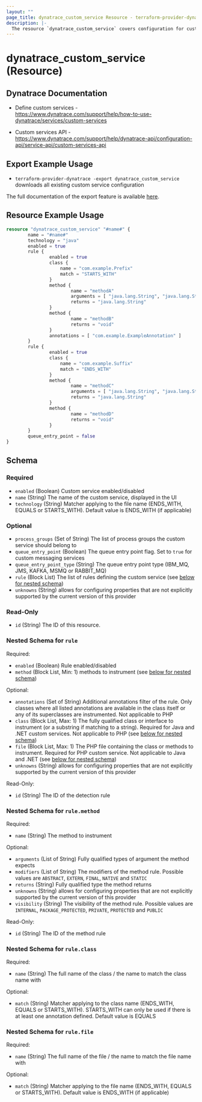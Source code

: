```yaml
---
layout: ""
page_title: dynatrace_custom_service Resource - terraform-provider-dynatrace"
description: |-
  The resource `dynatrace_custom_service` covers configuration for custom services
---
```


# dynatrace_custom_service (Resource)

## Dynatrace Documentation

- Define custom services - https://www.dynatrace.com/support/help/how-to-use-dynatrace/services/custom-services

- Custom services API - https://www.dynatrace.com/support/help/dynatrace-api/configuration-api/service-api/custom-services-api

## Export Example Usage

- `terraform-provider-dynatrace -export dynatrace_custom_service` downloads all existing custom service configuration

The full documentation of the export feature is available [here](https://registry.terraform.io/providers/dynatrace-oss/dynatrace/latest/docs/guides/export-v2).

## Resource Example Usage

```terraform
resource "dynatrace_custom_service" "#name#" {
        name = "#name#"
        technology = "java"
        enabled = true
        rule {
                enabled = true
                class {
                    name = "com.example.Prefix"
                    match = "STARTS_WITH"
                }
                method {
                        name = "methodA"
                        arguments = [ "java.lang.String", "java.lang.String" ]
                        returns = "java.lang.String"
                }
                method {
                        name = "methodB"
                        returns = "void"
                }
                annotations = [ "com.example.ExampleAnnotation" ]
        }
        rule {
                enabled = true
                class {
                    name = "com.example.Suffix"
                    match = "ENDS_WITH"
                }
                method {
                        name = "methodC"
                        arguments = [ "java.lang.String", "java.lang.String" ]
                        returns = "java.lang.String"
                }
                method {
                        name = "methodD"
                        returns = "void"
                }
        }
        queue_entry_point = false
}
```

<!-- schema generated by tfplugindocs -->
## Schema

### Required

- `enabled` (Boolean) Custom service enabled/disabled
- `name` (String) The name of the custom service, displayed in the UI
- `technology` (String) Matcher applying to the file name (ENDS_WITH, EQUALS or STARTS_WITH). Default value is ENDS_WITH (if applicable)

### Optional

- `process_groups` (Set of String) The list of process groups the custom service should belong to
- `queue_entry_point` (Boolean) The queue entry point flag. Set to `true` for custom messaging services
- `queue_entry_point_type` (String) The queue entry point type (IBM_MQ, JMS, KAFKA, MSMQ or RABBIT_MQ)
- `rule` (Block List) The list of rules defining the custom service (see [below for nested schema](#nestedblock--rule))
- `unknowns` (String) allows for configuring properties that are not explicitly supported by the current version of this provider

### Read-Only

- `id` (String) The ID of this resource.

<a id="nestedblock--rule"></a>
### Nested Schema for `rule`

Required:

- `enabled` (Boolean) Rule enabled/disabled
- `method` (Block List, Min: 1) methods to instrument (see [below for nested schema](#nestedblock--rule--method))

Optional:

- `annotations` (Set of String) Additional annotations filter of the rule. Only classes where all listed annotations are available in the class itself or any of its superclasses are instrumented. Not applicable to PHP
- `class` (Block List, Max: 1) The fully qualified class or interface to instrument (or a substring if matching to a string). Required for Java and .NET custom services. Not applicable to PHP (see [below for nested schema](#nestedblock--rule--class))
- `file` (Block List, Max: 1) The PHP file containing the class or methods to instrument. Required for PHP custom service. Not applicable to Java and .NET (see [below for nested schema](#nestedblock--rule--file))
- `unknowns` (String) allows for configuring properties that are not explicitly supported by the current version of this provider

Read-Only:

- `id` (String) The ID of the detection rule

<a id="nestedblock--rule--method"></a>
### Nested Schema for `rule.method`

Required:

- `name` (String) The method to instrument

Optional:

- `arguments` (List of String) Fully qualified types of argument the method expects
- `modifiers` (List of String) The modifiers of the method rule. Possible values are `ABSTRACT`, `EXTERN`, `FINAL`, `NATIVE` and `STATIC`
- `returns` (String) Fully qualified type the method returns
- `unknowns` (String) allows for configuring properties that are not explicitly supported by the current version of this provider
- `visibility` (String) The visibility of the method rule. Possible values are `INTERNAL`, `PACKAGE_PROTECTED`, `PRIVATE`, `PROTECTED` and `PUBLIC`

Read-Only:

- `id` (String) The ID of the method rule


<a id="nestedblock--rule--class"></a>
### Nested Schema for `rule.class`

Required:

- `name` (String) The full name of the class / the name to match the class name with

Optional:

- `match` (String) Matcher applying to the class name (ENDS_WITH, EQUALS or STARTS_WITH). STARTS_WITH can only be used if there is at least one annotation defined. Default value is EQUALS


<a id="nestedblock--rule--file"></a>
### Nested Schema for `rule.file`

Required:

- `name` (String) The full name of the file / the name to match the file name with

Optional:

- `match` (String) Matcher applying to the file name (ENDS_WITH, EQUALS or STARTS_WITH). Default value is ENDS_WITH (if applicable)
 